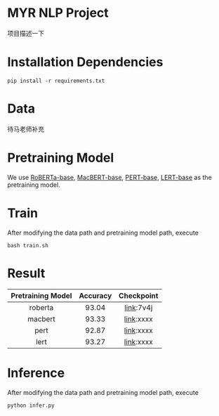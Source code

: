 # MYR NLP Project

项目描述一下

# Installation Dependencies

```
pip install -r requirements.txt
```

# Data

待马老师补充

# Pretraining Model

We use 
[RoBERTa-base](https://huggingface.co/xlm-roberta-base), 
[MacBERT-base](https://huggingface.co/hfl/chinese-macbert-base), 
[PERT-base](https://huggingface.co/hfl/chinese-pert-base), 
[LERT-base](https://huggingface.co/hfl/chinese-lert-base) 
as the pretraining model.


# Train

After modifying the data path and pretraining model path, execute

```
bash train.sh
```

# Result

Pretraining Model | Accuracy | Checkpoint
:-------------------------:|:-------------------------:|:-------------------------:
roberta |  93.04 | [link](https://pan.baidu.com/s/1WhSAp374W7bQiiY6En5mPA?pwd=7v4j):7v4j
macbert |  93.33 | [link]():xxxx
pert |  92.87 | [link]():xxxx
lert |  93.27 | [link]():xxxx


# Inference

After modifying the data path and pretraining model path, execute

```
python infer.py
```



